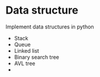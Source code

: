 # Data structure
Implement data structures in python
- Stack
- Queue
- Linked list
- Binary search tree
- AVL tree
-
